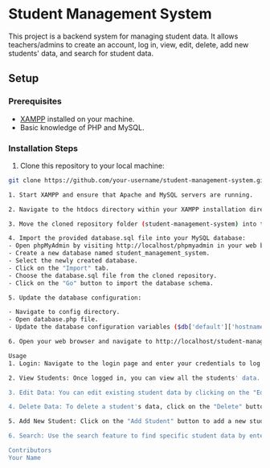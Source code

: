 # Student Management System

This project is a backend system for managing student data. It allows teachers/admins to create an account, log in, view, edit, delete, add new students' data, and search for student data.

## Setup

### Prerequisites

- [XAMPP](https://www.apachefriends.org/index.html) installed on your machine.
- Basic knowledge of PHP and MySQL.

### Installation Steps

1. Clone this repository to your local machine:

```bash
git clone https://github.com/your-username/student-management-system.git

1. Start XAMPP and ensure that Apache and MySQL servers are running.

2. Navigate to the htdocs directory within your XAMPP installation directory.

3. Move the cloned repository folder (student-management-system) into the htdocs directory.

4. Import the provided database.sql file into your MySQL database:
- Open phpMyAdmin by visiting http://localhost/phpmyadmin in your web browser.
- Create a new database named student_management_system.
- Select the newly created database.
- Click on the "Import" tab.
- Choose the database.sql file from the cloned repository.
- Click on the "Go" button to import the database schema.

5. Update the database configuration:

- Navigate to config directory.
- Open database.php file.
- Update the database configuration variables ($db['default']['hostname'], $db['default']['username'], $db['default']['password']) according to your MySQL setup.

6. Open your web browser and navigate to http://localhost/student-management-system to access the application.

Usage
1. Login: Navigate to the login page and enter your credentials to log in.

2. View Students: Once logged in, you can view all the students' data.

3. Edit Data: You can edit existing student data by clicking on the "Edit" button next to each student entry.

4. Delete Data: To delete a student's data, click on the "Delete" button next to the student entry.

5. Add New Student: Click on the "Add Student" button to add a new student's data.

6. Search: Use the search feature to find specific student data by entering relevant keywords.

Contributors
Your Name

